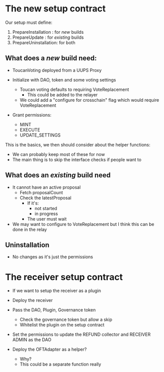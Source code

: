 # The new setup contract

Our setup must define:

1. PrepareInstallation  : for *new* builds
2. PrepareUpdate        : for *existing* builds
3. PrepareUninstallation: for both


## What does a *new* build need:

- ToucanVoting deployed from a UUPS Proxy
- Initialize with DAO, token and some voting settings
    - Toucan voting defaults to requiring VoteReplacement
        - This could be added to the relayer
    - We could add a "configure for crosschain" flag which would require VoteReplacement

- Grant permissions:
    - MINT
    - EXECUTE
    - UPDATE_SETTINGS

This is the basics, we then should consider about the helper functions:

- We can probably keep most of these for now
- The main thing is to skip the interface checks if people want to


## What does an *existing* build need

- It cannot have an active proposal
    - Fetch proposalCount
    - Check the latestProposal
        - If it's:
            - not started 
            - in progress
        - The user must wait
- We may want to configure to VoteReplacement but I think this can be done in the relay


## Uninstallation

- No changes as it's just the permissions



# The receiver setup contract

- If we want to setup the receiver as a plugin

- Deploy the receiver
- Pass the DAO, Plugin, Governance token
    - Check the governance token but allow a skip
    - Whitelist the plugin on the setup contract
- Set the permissions to update the REFUND collector and RECEIVER ADMIN as the DAO
- Deploy the OFTAdapter as a helper?
    - Why?
    - This could be a separate function really